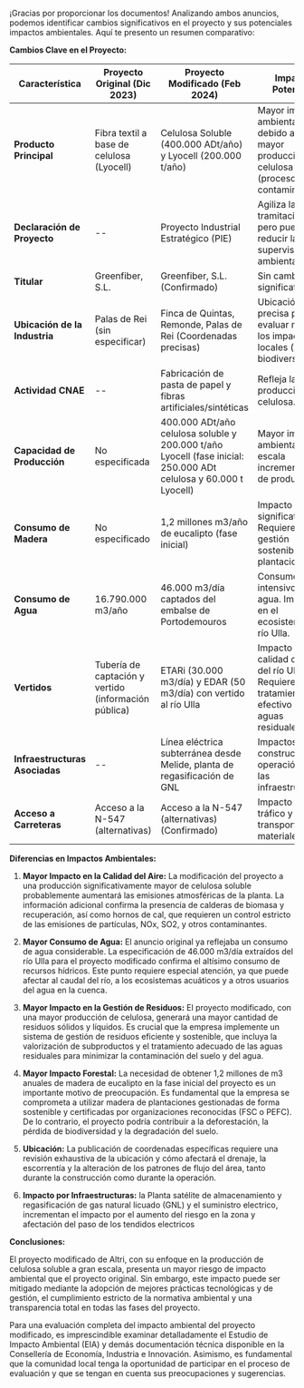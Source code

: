 ¡Gracias por proporcionar los documentos! Analizando ambos anuncios, podemos identificar cambios significativos en el proyecto y sus potenciales impactos ambientales. Aquí te presento un resumen comparativo:

**Cambios Clave en el Proyecto:**

| Característica | Proyecto Original (Dic 2023) | Proyecto Modificado (Feb 2024) | Impacto Potencial |
|---|---|---|---|
| **Producto Principal** | Fibra textil a base de celulosa (Lyocell) | Celulosa Soluble (400.000 ADt/año) y Lyocell (200.000 t/año) | Mayor impacto ambiental debido a la mayor producción de celulosa soluble (proceso más contaminante). |
| **Declaración de Proyecto** | -- | Proyecto Industrial Estratégico (PIE) | Agiliza la tramitación, pero puede reducir la supervisión ambiental. |
| **Titular** | Greenfiber, S.L. | Greenfiber, S.L. (Confirmado) | Sin cambio significativo. |
| **Ubicación de la Industria** | Palas de Rei (sin especificar) | Finca de Quintas, Remonde, Palas de Rei (Coordenadas precisas) | Ubicación más precisa permite evaluar mejor los impactos locales (suelo, biodiversidad). |
| **Actividad CNAE** | -- | Fabricación de pasta de papel y fibras artificiales/sintéticas | Refleja la mayor producción de celulosa. |
| **Capacidad de Producción** | No especificada | 400.000 ADt/año celulosa soluble y 200.000 t/año Lyocell (fase inicial: 250.000 ADt celulosa y 60.000 t Lyocell) | Mayor impacto ambiental por la escala incrementada de producción. |
| **Consumo de Madera** | No especificado | 1,2 millones m3/año de eucalipto (fase inicial) | Impacto forestal significativo. Requiere gestión sostenible de plantaciones. |
| **Consumo de Agua** | 16.790.000 m3/año | 46.000 m3/día captados del embalse de Portodemouros | Consumo intensivo de agua. Impacto en el ecosistema del río Ulla. |
| **Vertidos** | Tubería de captación y vertido (información pública) | ETARi (30.000 m3/día) y EDAR (50 m3/día) con vertido al río Ulla | Impacto en la calidad del agua del río Ulla. Requiere tratamiento efectivo de aguas residuales. |
| **Infraestructuras Asociadas** | -- | Línea eléctrica subterránea desde Melide, planta de regasificación de GNL | Impactos por construcción y operación de las infraestructuras. |
| **Acceso a Carreteras** | Acceso a la N-547 (alternativas) | Acceso a la N-547 (alternativas) (Confirmado) | Impacto por tráfico y transporte de materiales. |

**Diferencias en Impactos Ambientales:**

1.  **Mayor Impacto en la Calidad del Aire:** La modificación del proyecto a una producción significativamente mayor de celulosa soluble probablemente aumentará las emisiones atmosféricas de la planta. La información adicional confirma la presencia de calderas de biomasa y recuperación, así como hornos de cal, que requieren un control estricto de las emisiones de partículas, NOx, SO2, y otros contaminantes.

2.  **Mayor Consumo de Agua:** El anuncio original ya reflejaba un consumo de agua considerable. La especificación de 46.000 m3/día extraídos del río Ulla para el proyecto modificado confirma el altísimo consumo de recursos hídricos. Este punto requiere especial atención, ya que puede afectar al caudal del río, a los ecosistemas acuáticos y a otros usuarios del agua en la cuenca.

3.  **Mayor Impacto en la Gestión de Residuos:** El proyecto modificado, con una mayor producción de celulosa, generará una mayor cantidad de residuos sólidos y líquidos. Es crucial que la empresa implemente un sistema de gestión de residuos eficiente y sostenible, que incluya la valorización de subproductos y el tratamiento adecuado de las aguas residuales para minimizar la contaminación del suelo y del agua.

4.  **Mayor Impacto Forestal:** La necesidad de obtener 1,2 millones de m3 anuales de madera de eucalipto en la fase inicial del proyecto es un importante motivo de preocupación. Es fundamental que la empresa se comprometa a utilizar madera de plantaciones gestionadas de forma sostenible y certificadas por organizaciones reconocidas (FSC o PEFC). De lo contrario, el proyecto podría contribuir a la deforestación, la pérdida de biodiversidad y la degradación del suelo.

5.  **Ubicación:** La publicación de coordenadas específicas requiere una revisión exhaustiva de la ubicación y cómo afectará el drenaje, la escorrentía y la alteración de los patrones de flujo del área, tanto durante la construcción como durante la operación.

6.  **Impacto por Infraestructuras:** la Planta satélite de almacenamiento y regasificación de gas natural licuado (GNL) y el suministro electrico, incrementan el impacto por el aumento del riesgo en la zona y afectación del paso de los tendidos electricos

**Conclusiones:**

El proyecto modificado de Altri, con su enfoque en la producción de celulosa soluble a gran escala, presenta un mayor riesgo de impacto ambiental que el proyecto original. Sin embargo, este impacto puede ser mitigado mediante la adopción de mejores prácticas tecnológicas y de gestión, el cumplimiento estricto de la normativa ambiental y una transparencia total en todas las fases del proyecto.

Para una evaluación completa del impacto ambiental del proyecto modificado, es imprescindible examinar detalladamente el Estudio de Impacto Ambiental (EIA) y demás documentación técnica disponible en la Consellería de Economía, Industria e Innovación. Asimismo, es fundamental que la comunidad local tenga la oportunidad de participar en el proceso de evaluación y que se tengan en cuenta sus preocupaciones y sugerencias.

